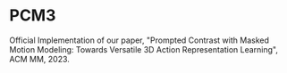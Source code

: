 # PCM3
Official Implementation of our paper, "Prompted Contrast with Masked Motion Modeling: Towards Versatile 3D Action Representation Learning", ACM MM, 2023.
